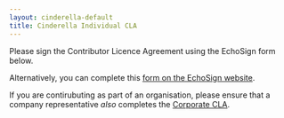 ```yaml
---
layout: cinderella-default
title: Cinderella Individual CLA
---
```


Please sign the Contributor Licence Agreement using the EchoSign form below.

Alternatively, you can complete this [form on the EchoSign website](https://secure.echosign.com/public/hostedForm?formid=3V4QXQR2233P4H).

If you are contirubuting as part of an organisation, please ensure that a company representative *also* completes the [Corporate CLA](/licences/cla-corporate.html). 

<script type='text/javascript' language='JavaScript' src='https://secure.echosign.com/public/widget?f=3V4QXQR2233P4H'>
<!-- newline for markdown -->
</script>